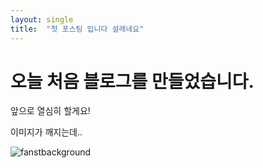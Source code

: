 ```yaml
---
layout: single
title:  "첫 포스팅 입니다 설레네요"
---
```


# 오늘 처음 블로그를 만들었습니다.

앞으로 열심히 할게요!





이미지가 깨지는데..



![fanstbackground](D:\MyBlog\images\2023-02-01-First\fanstbackground.png)
